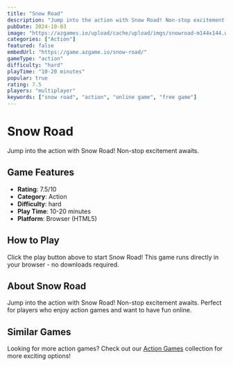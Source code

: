 ```yaml
---
title: "Snow Road"
description: "Jump into the action with Snow Road! Non-stop excitement awaits."
pubDate: 2024-10-03
image: "https://azgames.io/upload/cache/upload/imgs/snowroad-m144x144.webp"
categories: ["Action"]
featured: false
embedUrl: "https://game.azgame.io/snow-road/"
gameType: "action"
difficulty: "hard"
playTime: "10-20 minutes"
popular: true
rating: 7.5
players: "multiplayer"
keywords: ["snow road", "action", "online game", "free game"]
---
```


# Snow Road

Jump into the action with Snow Road! Non-stop excitement awaits.

## Game Features

- **Rating**: 7.5/10
- **Category**: Action
- **Difficulty**: hard
- **Play Time**: 10-20 minutes
- **Platform**: Browser (HTML5)

## How to Play

Click the play button above to start Snow Road! This game runs directly in your browser - no downloads required.

## About Snow Road

Jump into the action with Snow Road! Non-stop excitement awaits. Perfect for players who enjoy action games and want to have fun online.

## Similar Games

Looking for more action games? Check out our [Action Games](/categories/action) collection for more exciting options!
